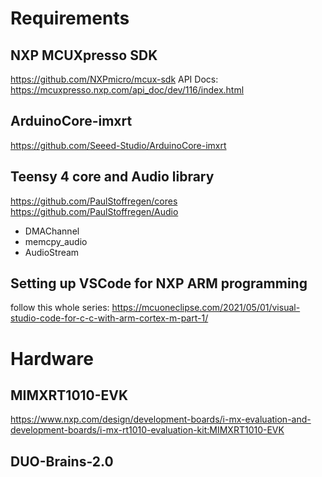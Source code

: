# Requirements
## NXP MCUXpresso SDK
https://github.com/NXPmicro/mcux-sdk
API Docs: https://mcuxpresso.nxp.com/api_doc/dev/116/index.html

## ArduinoCore-imxrt 
https://github.com/Seeed-Studio/ArduinoCore-imxrt

## Teensy 4 core and Audio library
https://github.com/PaulStoffregen/cores
https://github.com/PaulStoffregen/Audio
- DMAChannel
- memcpy_audio
- AudioStream

## Setting up VSCode for NXP ARM programming
follow this whole series:
https://mcuoneclipse.com/2021/05/01/visual-studio-code-for-c-c-with-arm-cortex-m-part-1/

# Hardware
## MIMXRT1010-EVK
https://www.nxp.com/design/development-boards/i-mx-evaluation-and-development-boards/i-mx-rt1010-evaluation-kit:MIMXRT1010-EVK

## DUO-Brains-2.0

